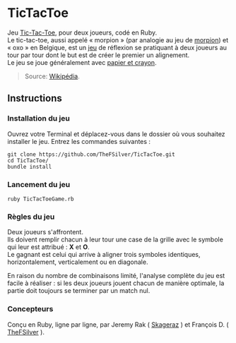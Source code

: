 # TicTacToe

Jeu <a href="https://fr.wikipedia.org/wiki/Tic-tac-toe">Tic-Tac-Toe</a>, pour deux joueurs, codé en Ruby.<br>
Le tic-tac-toe, aussi appelé « morpion » (par analogie au jeu de <a href="https://fr.wikipedia.org/wiki/Morpion_(jeu)">morpion</a>) et « oxo » en Belgique, est un <a href="https://fr.wikipedia.org/wiki/Jeu">jeu</a> de réflexion se pratiquant à deux joueurs au tour par tour dont le but est de créer le premier un alignement.<br>
Le jeu se joue généralement avec <a href="https://fr.wikipedia.org/wiki/Jeu_de_papier_et_crayon">papier et crayon</a>.<br>
> Source: <a href="https://fr.wikipedia.org/wiki/Wikip%C3%A9dia:Accueil_principal">Wikipédia</a>.

## Instructions ##

### Installation du jeu ###

Ouvrez votre Terminal et déplacez-vous dans le dossier où vous souhaitez installer le jeu.
Entrez les commandes suivantes :
```
git clone https://github.com/TheFSilver/TicTacToe.git
cd TicTacToe/
bundle install
```

### Lancement du jeu ###
```
ruby TicTacToeGame.rb
```
### Règles du jeu ###

Deux joueurs s'affrontent.<br>
Ils doivent remplir chacun à leur tour une case de la grille avec le symbole qui leur est attribué : <b>X</b> et <b>O</b>.<br>
Le gagnant est celui qui arrive à aligner trois symboles identiques, horizontalement, verticalement ou en diagonale.

En raison du nombre de combinaisons limité, l'analyse complète du jeu est facile à réaliser : si les deux joueurs jouent chacun de manière optimale, la partie doit toujours se terminer par un match nul. 

### Concepteurs ###

Conçu en Ruby, ligne par ligne, par Jeremy Rak ( <a href="https://github.com/skageraz">Skageraz</a> ) et François D. ( <a href="https://github.com/TheFSilver">TheFSilver</a> ).
